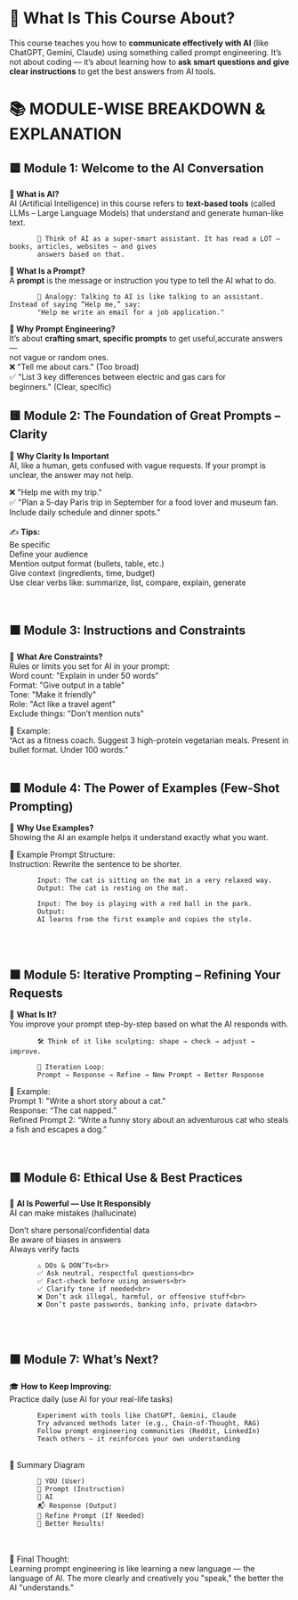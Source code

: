 # 🧠 What Is This Course About?
This course teaches you how to **communicate effectively with AI** (like ChatGPT, Gemini, Claude) using 
something called prompt engineering.
It’s not about coding — it’s about learning how to **ask smart questions and give clear instructions** to get 
the best answers from AI tools.

# 📚 MODULE-WISE BREAKDOWN & EXPLANATION

## 🟦 Module 1: Welcome to the AI Conversation
**🔹 What is AI?** <br> 
AI (Artificial Intelligence) in this course refers to **text-based tools** (called LLMs – Large Language Models) 
that understand and generate human-like text.

           🧠 Think of AI as a super-smart assistant. It has read a LOT — books, articles, websites — and gives 
           answers based on that.

**🔹 What Is a Prompt?** <br> 
A **prompt** is the message or instruction you type to tell the AI what to do.

           📌 Analogy: Talking to AI is like talking to an assistant. Instead of saying “Help me,” say:
           "Help me write an email for a job application."

**🔹 Why Prompt Engineering?**<br>
It’s about **crafting smart, specific prompts** to get useful,accurate answers — <br>
not vague or random ones.<br>
           ❌ "Tell me about cars." (Too broad)<br>
           ✅ "List 3 key differences between electric and gas cars for<br>
           beginners." (Clear, specific)


## 🟨 Module 2: The Foundation of Great Prompts – Clarity
🔹 **Why Clarity Is Important**<br>
AI, like a human, gets confused with vague requests. If your prompt is unclear, the answer may not help.

❌ "Help me with my trip."<br>
✅ "Plan a 5-day Paris trip in September for a food lover and museum fan. <br>
Include daily schedule and dinner spots."
<br><br>
✍️ **Tips:**<br>
           Be specific<br>
           Define your audience<br>
           Mention output format (bullets, table, etc.)<br>
           Give context (ingredients, time, budget)<br>
           Use clear verbs like: summarize, list, compare, explain, generate<br>
<br><br>
## 🟧 Module 3: Instructions and Constraints
🔹 **What Are Constraints?**<br>
           Rules or limits you set for AI in your prompt:<br>
           Word count: "Explain in under 50 words"<br>
           Format: "Give output in a table"<br>
           Tone: "Make it friendly"<br>
           Role: "Act like a travel agent"<br>
           Exclude things: "Don’t mention nuts"<br>

📌 Example:<br>
           “Act as a fitness coach. Suggest 3 high-protein vegetarian meals. Present in bullet format. Under 100 words.”
<br><br>
## 🟪 Module 4: The Power of Examples (Few-Shot Prompting)
🔹 **Why Use Examples?**<br>
Showing the AI an example helps it understand exactly what you want.

📌 Example Prompt Structure:<br>
           Instruction: Rewrite the sentence to be shorter.
           
           Input: The cat is sitting on the mat in a very relaxed way.  
           Output: The cat is resting on the mat.
           
           Input: The boy is playing with a red ball in the park.  
           Output:
           AI learns from the first example and copies the style.
<br><br>
## 🟫 Module 5: Iterative Prompting – Refining Your Requests
🔹 **What Is It?**<br>
You improve your prompt step-by-step based on what the AI responds with.

           🛠️ Think of it like sculpting: shape → check → adjust → improve.
           
           🔁 Iteration Loop:
           Prompt → Response → Refine → New Prompt → Better Response

🧠 Example:<br>
Prompt 1: "Write a short story about a cat."<br>
Response: “The cat napped.”<br>
Refined Prompt 2: “Write a funny story about an adventurous cat who steals a fish and escapes a dog.”<br>
<br><br>
## 🟥 **Module 6: Ethical Use & Best Practices**
🔹 **AI Is Powerful — Use It Responsibly**<br>
AI can make mistakes (hallucinate)

Don’t share personal/confidential data<br>
Be aware of biases in answers<br>
Always verify facts<br>

           ⚠️ DOs & DON’Ts<br>
           ✅ Ask neutral, respectful questions<br>
           ✅ Fact-check before using answers<br>
           ✅ Clarify tone if needed<br>
           ❌ Don’t ask illegal, harmful, or offensive stuff<br>
           ❌ Don’t paste passwords, banking info, private data<br>
<br><br>
## 🟩 Module 7: What’s Next?
🎓 **How to Keep Improving:**<br>
Practice daily (use AI for your real-life tasks)

           Experiment with tools like ChatGPT, Gemini, Claude
           Try advanced methods later (e.g., Chain-of-Thought, RAG)
           Follow prompt engineering communities (Reddit, LinkedIn)
           Teach others – it reinforces your own understanding
<br>
🧩 Summary Diagram

           👤 YOU (User) 
           📝 Prompt (Instruction)
           🤖 AI
           📬 Response (Output)
           🔁 Refine Prompt (If Needed)
           🎯 Better Results!

<br><br>
📝 Final Thought:<br>
Learning prompt engineering is like learning a new language — the language of AI. The more clearly and creatively you "speak," the better the AI "understands."
